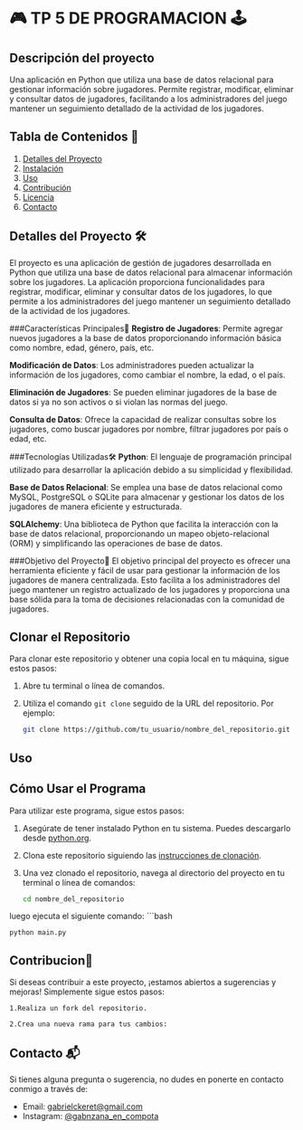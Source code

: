 #  🎮 TP 5 DE PROGRAMACION 🕹️

## Descripción del proyecto

Una aplicación en Python que utiliza una base de datos relacional para gestionar información sobre jugadores. Permite registrar, modificar, eliminar y consultar datos de jugadores, facilitando a los administradores del juego mantener un seguimiento detallado de la actividad de los jugadores.

## Tabla de Contenidos  📝

1. [Detalles del Proyecto](#detalles-del-proyecto)
2. [Instalación](#instalación)
3. [Uso](#uso)
4. [Contribución](#contribución)
5. [Licencia](#licencia)
6. [Contacto](#contacto)

## Detalles del Proyecto  🛠️

El proyecto es una aplicación de gestión de jugadores desarrollada en Python que utiliza una base de datos relacional para almacenar información sobre los jugadores. La aplicación proporciona funcionalidades para registrar, modificar, eliminar y consultar datos de los jugadores, lo que permite a los administradores del juego mantener un seguimiento detallado de la actividad de los jugadores.

###Características Principales📝
**Registro de Jugadores**: Permite agregar nuevos jugadores a la base de datos proporcionando información básica como nombre, edad, género, país, etc.

**Modificación de Datos**: Los administradores pueden actualizar la información de los jugadores, como cambiar el nombre, la edad, o el país.

**Eliminación de Jugadores**: Se pueden eliminar jugadores de la base de datos si ya no son activos o si violan las normas del juego.

**Consulta de Datos**: Ofrece la capacidad de realizar consultas sobre los jugadores, como buscar jugadores por nombre, filtrar jugadores por país o edad, etc.

###Tecnologías Utilizadas🛠️
**Python**: El lenguaje de programación principal utilizado para desarrollar la aplicación debido a su simplicidad y flexibilidad.

**Base de Datos Relacional**: Se emplea una base de datos relacional como MySQL, PostgreSQL o SQLite para almacenar y gestionar los datos de los jugadores de manera eficiente y estructurada.

**SQLAlchemy**: Una biblioteca de Python que facilita la interacción con la base de datos relacional, proporcionando un mapeo objeto-relacional (ORM) y simplificando las operaciones de base de datos.

###Objetivo del Proyecto🎯
El objetivo principal del proyecto es ofrecer una herramienta eficiente y fácil de usar para gestionar la información de los jugadores de manera centralizada. Esto facilita a los administradores del juego mantener un registro actualizado de los jugadores y proporciona una base sólida para la toma de decisiones relacionadas con la comunidad de jugadores.


## Clonar el Repositorio

Para clonar este repositorio y obtener una copia local en tu máquina, sigue estos pasos:

1. Abre tu terminal o línea de comandos.

2. Utiliza el comando `git clone` seguido de la URL del repositorio. Por ejemplo:

   ```bash
   git clone https://github.com/tu_usuario/nombre_del_repositorio.git


## Uso

## Cómo Usar el Programa

Para utilizar este programa, sigue estos pasos:

1. Asegúrate de tener instalado Python en tu sistema. Puedes descargarlo desde [python.org](https://www.python.org/).

2. Clona este repositorio siguiendo las [instrucciones de clonación](#clonar-el-repositorio).

3. Una vez clonado el repositorio, navega al directorio del proyecto en tu terminal o línea de comandos:

   ```bash
   cd nombre_del_repositorio

luego ejecuta el siguiente comando:
    ```bash

    python main.py

## Contribucion🤝 

Si deseas contribuir a este proyecto, ¡estamos abiertos a sugerencias y mejoras! Simplemente sigue estos pasos:

    1.Realiza un fork del repositorio.

    2.Crea una nueva rama para tus cambios:


## Contacto 📬

Si tienes alguna pregunta o sugerencia, no dudes en ponerte en contacto conmigo a través de:

- Email: gabrielckeret@gmail.com
- Instagram: [@gabnzana_en_compota](https://www.instagram.com/gabnzana_en_compota/)

